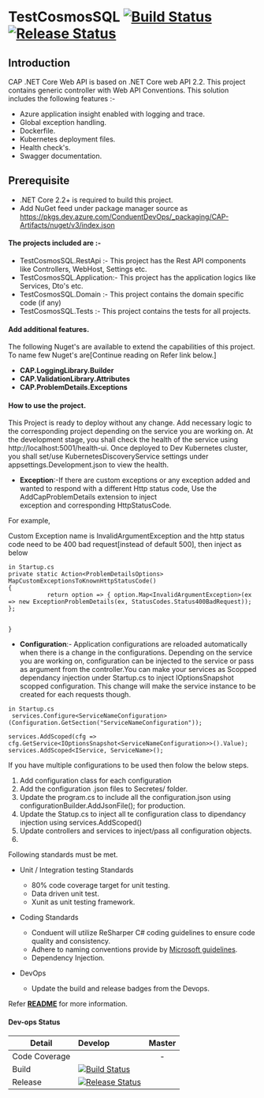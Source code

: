 # TestCosmosSQL [![Build Status](https://dev.azure.com/ConduentDevOps/CAP/_apis/build/status/TestCosmosSQL?branchName=develop)](https://dev.azure.com/ConduentDevOps/CAP/_build/latest?definitionId=?&branchName=develop)   [![Release Status](https://vsrm.dev.azure.com/ConduentDevOps/_apis/public/Release/badge/99948005-3d11-4bf2-ba1e-e3b3ec37fb47/1/1)](https://vsrm.dev.azure.com/ConduentDevOps/_apis/public/Release/badge/99948005-3d11-4bf2-ba1e-e3b3ec37fb47/?/?)  


## Introduction 

CAP .NET Core Web API is based on .NET Core web API 2.2. This project contains generic controller with Web API Conventions. This solution includes the following features :-  
* Azure application insight enabled with logging and trace. 
* Global exception handling.
* Dockerfile.
* Kubernetes deployment files.
* Health check's.
* Swagger documentation.

## Prerequisite
* .NET Core 2.2+ is required to build this project.
* Add NuGet feed under package manager source as https://pkgs.dev.azure.com/ConduentDevOps/_packaging/CAP-Artifacts/nuget/v3/index.json

#### The projects included are :-


* TestCosmosSQL.RestApi :- This project has the Rest API components like Controllers, WebHost, Settings etc.
* TestCosmosSQL.Application:- This project has the application logics like Services, Dto's etc.
* TestCosmosSQL.Domain :- This project contains the domain specific code (if any)
* TestCosmosSQL.Tests :- This project contains the tests for all projects.


#### Add additional features.

The following Nuget's are available to extend the capabilities of this project. To name few Nuget's are[Continue reading on Refer link below.]
* **CAP.LoggingLibrary.Builder**
* **CAP.ValidationLibrary.Attributes**
* **CAP.ProblemDetails.Exceptions**

#### How to use the project.

This Project is ready to deploy without any change. Add necessary logic to the corresponding project depending on the service you are working on.
At the development stage, you shall check the health of the service using http://localhost:5001/health-ui. Once deployed to Dev Kubernetes
cluster, you shall set/use KubernetesDiscoveryService settings under appsettings.Development.json to view the health. 



* **Exception**:-If there are custom exceptions or any exception added and wanted to respond with a different Http status code, Use the AddCapProblemDetails extension to inject  
exception and corresponding HttpStatusCode.

For example, 

Custom Exception name is InvalidArgumentException and the http status code need to be 400 bad request[instead of default 500], then inject as below 
```
in Startup.cs
private static Action<ProblemDetailsOptions> MapCustomExceptionsToKnownHttpStatusCode()
{
           return option => { option.Map<InvalidArgumentException>(ex => new ExceptionProblemDetails(ex, StatusCodes.Status400BadRequest)); };

            
}
```
* **Configuration**:- Application configurations are reloaded automatically when there is a change in the configurations. Depending on the service you are working on, 
 configuration can be injected to  the service or pass as argument from the controller.You can make your services 
 as Scopped dependancy injection under Startup.cs to inject IOptionsSnapshot scopped configuration. This change will make the service instance to be created for each requests though.
``` 
in Startup.cs
 services.Configure<ServiceNameConfiguration>(Configuration.GetSection("ServiceNameConfiguration"));

services.AddScoped(cfg => cfg.GetService<IOptionsSnapshot<ServiceNameConfiguration>>().Value);
services.AddScoped<IService, ServiceName>();

```
If you have multiple configurations to be used then folow the below steps.
1. Add configuration class for each configuration
2. Add the configuration .json files to Secretes/ folder.
3. Update the program.cs to include all the configuration.json using configurationBuilder.AddJsonFile(); for production.
4. Update the Statup.cs to inject all te configuration class to dipendancy injection using services.AddScoped()
5. Update controllers and services to inject/pass all configuration objects.
6. 

Following standards must be met.
* Unit / Integration testing Standards

    * 80% code coverage target for unit testing.
    * Data driven unit test.
    * Xunit as unit testing framework.

* Coding Standards

    * Conduent will utilize ReSharper C# coding guidelines to ensure code quality and consistency.
    * Adhere to naming conventions provide by [Microsoft guidelines](https://github.com/Microsoft/api-guidelines/blob/vNext/Guidelines.md).
    * Dependency Injection.
* DevOps
    * Update the build and release badges from the Devops.

Refer **[README](https://dev.azure.com/ConduentDevOps/CAP/_git/Process%20Template%20Management?path=%2FREADME.md&version=GBmaster&_a=contents)** for more information.

#### Dev-ops Status 

| Detail        |      Develop      |  Master |
|---------------|:-----------------|:--------:|
| Code Coverage |                  |    -     |
| Build         | [![Build Status](https://dev.azure.com/ConduentDevOps/CAP/_apis/build/status/TestCosmosSQL?branchName=develop)](https://dev.azure.com/ConduentDevOps/CAP/_build/latest?definitionId=?&branchName=develop)        |         |
| Release       |  [![Release Status](https://vsrm.dev.azure.com/ConduentDevOps/_apis/public/Release/badge/99948005-3d11-4bf2-ba1e-e3b3ec37fb47/1/1)](https://vsrm.dev.azure.com/ConduentDevOps/_apis/public/Release/badge/99948005-3d11-4bf2-ba1e-e3b3ec37fb47/?/?)      |         |
